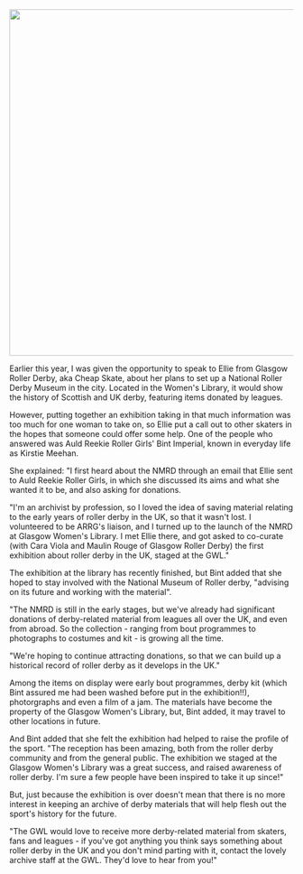 <html><body><a href="http://www.scottishrollerderbyblog.com/2012/08/533405_136106239859192_881727727_n.jpg"><img class="aligncenter size-full wp-image-1610" title="533405_136106239859192_881727727_n" alt="" src="http://www.scottishrollerderbyblog.com/2012/08/533405_136106239859192_881727727_n.jpg" height="614" width="614"></a>

Earlier this year, I was given the opportunity to speak to Ellie from Glasgow Roller Derby, aka Cheap Skate, about her plans to set up a National Roller Derby Museum in the city. Located in the Women's Library, it would show the history of Scottish and UK derby, featuring items donated by leagues.

However, putting together an exhibition taking in that much information was too much for one woman to take on, so Ellie put a call out to other skaters in the hopes that someone could offer some help. One of the people who answered was Auld Reekie Roller Girls' Bint Imperial, known in everyday life as Kirstie Meehan.

She explained: "I first heard about the NMRD through an email that Ellie sent to Auld Reekie Roller Girls, in which she discussed its aims and what she wanted it to be, and also asking for donations.

"I'm an archivist by profession, so I loved the idea of saving material relating to the early years of roller derby in the UK, so that it wasn't lost. I volunteered to be ARRG's liaison, and I turned up to the launch of the NMRD at Glasgow Women's Library. I met Ellie there, and got asked to co-curate (with Cara Viola and Maulin Rouge of Glasgow Roller Derby) the first exhibition about roller derby in the UK, staged at the GWL."

The exhibition at the library has recently finished, but Bint added that she hoped to stay involved with the National Museum of Roller derby, "advising on its future and working with the material".

"The NMRD is still in the early stages, but we've already had significant donations of derby-related material from leagues all over the UK, and even from abroad. So the collection - ranging from bout programmes to photographs to costumes and kit - is growing all the time.

"We're hoping to continue attracting donations, so that we can build up a historical record of roller derby as it develops in the UK."

Among the items on display were early bout programmes, derby kit (which Bint assured me had been washed before put in the exhibition!!), photorgraphs and even a film of a jam. The materials have become the property of the Glasgow Women's Library, but, Bint added, it may travel to other locations in future.

And Bint added that she felt the exhibition had helped to raise the profile of the sport. "The reception has been amazing, both from the roller derby community and from the general public. The exhibition we staged at the Glasgow Women's Library was a great success, and raised awareness of roller derby. I'm sure a few people have been inspired to take it up since!"

But, just because the exhibition is over doesn't mean that there is no more interest in keeping an archive of derby materials that will help flesh out the sport's history for the future.

"The GWL would love to receive more derby-related material from skaters, fans and leagues - if you've got anything you think says something about roller derby in the UK and you don't mind parting with it, contact the lovely archive staff at the GWL. They'd love to hear from you!"</body></html>
